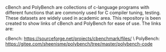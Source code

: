 cBench and PolyBench are collections of c-language programs with different functions that are commonly used for C compiler tuning, testing. These datasets are widely used in academic area. This repository is been created to show links of cBench and PolyBench for ease of use. The links are:

cBench: https://sourceforge.net/projects/cbenchmark/files/       \\
PolyBench: https://gitee.com/sheenisme/polybench/tree/master/polybench-code
